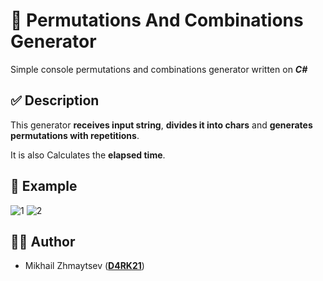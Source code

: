 # 🔢 Permutations And Combinations Generator

Simple console permutations and combinations generator written on _**C#**_

## ✅ Description

This generator **receives input string**, **divides it into chars** and **generates permutations with repetitions**.

It is also Calculates the **elapsed time**.

## 📸 Example

![1](https://user-images.githubusercontent.com/81447820/147891043-bf360aab-d6a8-4976-b9b5-8e82d786f4a4.png)
![2](https://user-images.githubusercontent.com/81447820/147891046-c1b6e288-7608-4a95-b435-e13ef4fd3e48.png)


## 👨‍💻 Author
* Mikhail Zhmaytsev ([**D4RK21**](https://github.com/D4RK21))
